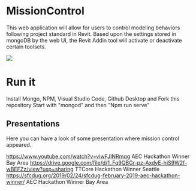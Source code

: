 # MissionControl
This web application will allow for users to control modeling behaviors following project standard in Revit. Based upon the settings stored in mongoDB by the web UI, the Revit Addin tool will activate or deactivate certain toolsets. 

![](MissionControl_Architecture.png)

# Run it
Install Mongo, NPM, Visual Studio Code, Github Desktop and Fork this repository
Start with "mongod" and then "Npm run serve"

## Presentations
Here you can have a look of some presentation where mission control appeared.

https://www.youtube.com/watch?v=viwFJINRmqg  AEC Hackathon Winner Bay Area
https://drive.google.com/file/d/1_Fq9QBGr-pz-AxdyE-hiS9W2f-wBEFZz/view?usp=sharing TTCore Hackathon Winner Seattle
https://sfcdug.org/2019/02/24/sfcdug-february-2019-aec-hackathon-winner/ AEC Hackathon Winner Bay Area
